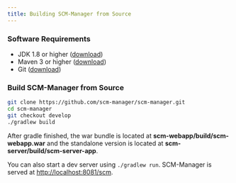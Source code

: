 ```yaml
---
title: Building SCM-Manager from Source
---
```


### Software Requirements

- JDK 1.8 or higher
    ([download](https://openjdk.java.net/install/))
- Maven 3 or higher ([download](https://maven.apache.org/))
- Git ([download](https://git-scm.com/))

### Build SCM-Manager from Source

```bash
git clone https://github.com/scm-manager/scm-manager.git
cd scm-manager
git checkout develop
./gradlew build
```

After gradle finished, the war bundle is located at
**scm-webapp/build/scm-webapp.war** and the standalone version is
located at **scm-server/build/scm-server-app**.

You can also start a dev server using `./gradlew run`. SCM-Manager is served at <http://localhost:8081/scm>.
